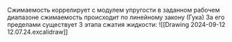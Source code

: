 Сжимаемость коррелирует с модулем упругости
в заданном рабочем диапазоне сжимаемость происходит по линейному закону (Гука)
За его пределами существует 3 этапа сжатия жидкости:
![[Drawing 2024-09-12 12.07.24.excalidraw]]